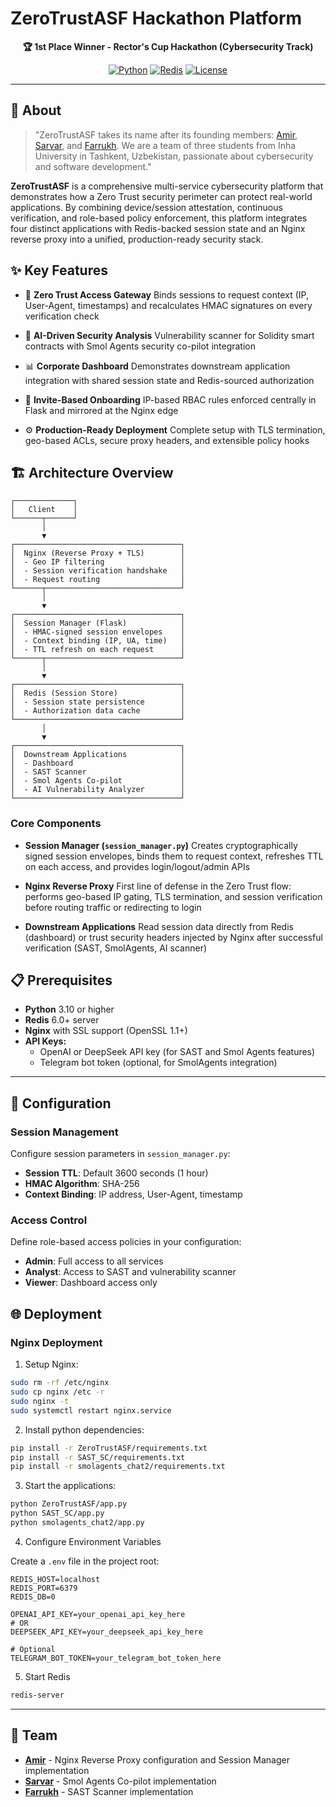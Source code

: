 # ZeroTrustASF Hackathon Platform

<div align="center">

**🏆 1st Place Winner - Rector's Cup Hackathon (Cybersecurity Track)**

[![Python](https://img.shields.io/badge/Python-3.10+-blue.svg)](https://www.python.org/downloads/)
[![Redis](https://img.shields.io/badge/Redis-6+-red.svg)](https://redis.io/)
[![License](https://img.shields.io/badge/License-MIT-green.svg)](LICENSE)

</div>

---

## 📖 About

> "ZeroTrustASF takes its name after its founding members: [Amir](https://github.com/Delinester), [Sarvar](https://github.com/BSA44), and [Farrukh](https://github.com/farruhilhamov). We are a team of three students from Inha University in Tashkent, Uzbekistan, passionate about cybersecurity and software development."

**ZeroTrustASF** is a comprehensive multi-service cybersecurity platform that demonstrates how a Zero Trust security perimeter can protect real-world applications. By combining device/session attestation, continuous verification, and role-based policy enforcement, this platform integrates four distinct applications with Redis-backed session state and an Nginx reverse proxy into a unified, production-ready security stack.

## ✨ Key Features

- 🔐 **Zero Trust Access Gateway**
  Binds sessions to request context (IP, User-Agent, timestamps) and recalculates HMAC signatures on every verification check

- 🧠 **AI-Driven Security Analysis**
  Vulnerability scanner for Solidity smart contracts with Smol Agents security co-pilot integration

- 📊 **Corporate Dashboard**
  Demonstrates downstream application integration with shared session state and Redis-sourced authorization

- 🧰 **Invite-Based Onboarding**
  IP-based RBAC rules enforced centrally in Flask and mirrored at the Nginx edge

- ⚙️ **Production-Ready Deployment**
  Complete setup with TLS termination, geo-based ACLs, secure proxy headers, and extensible policy hooks

## 🏗️ Architecture Overview

```
┌─────────────┐
│   Client    │
└──────┬──────┘
       │
       ▼
┌─────────────────────────────────────┐
│  Nginx (Reverse Proxy + TLS)        │
│  - Geo IP filtering                 │
│  - Session verification handshake   │
│  - Request routing                  │
└──────┬──────────────────────────────┘
       │
       ▼
┌─────────────────────────────────────┐
│  Session Manager (Flask)            │
│  - HMAC-signed session envelopes    │
│  - Context binding (IP, UA, time)   │
│  - TTL refresh on each request      │
└──────┬──────────────────────────────┘
       │
       ▼
┌─────────────────────────────────────┐
│  Redis (Session Store)              │
│  - Session state persistence        │
│  - Authorization data cache         │
└─────────────────────────────────────┘
       │
       ▼
┌─────────────────────────────────────┐
│  Downstream Applications            │
│  - Dashboard                        │
│  - SAST Scanner                     │
│  - Smol Agents Co-pilot             │
│  - AI Vulnerability Analyzer        │
└─────────────────────────────────────┘
```

### Core Components

- **Session Manager (`session_manager.py`)**
  Creates cryptographically signed session envelopes, binds them to request context, refreshes TTL on each access, and provides login/logout/admin APIs

- **Nginx Reverse Proxy**
  First line of defense in the Zero Trust flow: performs geo-based IP gating, TLS termination, and session verification before routing traffic or redirecting to login

- **Downstream Applications**
  Read session data directly from Redis (dashboard) or trust security headers injected by Nginx after successful verification (SAST, SmolAgents, AI scanner)

## 📋 Prerequisites

- **Python** 3.10 or higher
- **Redis** 6.0+ server
- **Nginx** with SSL support (OpenSSL 1.1+)
- **API Keys:**
  - OpenAI or DeepSeek API key (for SAST and Smol Agents features)
  - Telegram bot token (optional, for SmolAgents integration)


___

## 🔧 Configuration

### Session Management

Configure session parameters in `session_manager.py`:

- **Session TTL**: Default 3600 seconds (1 hour)
- **HMAC Algorithm**: SHA-256
- **Context Binding**: IP address, User-Agent, timestamp

### Access Control

Define role-based access policies in your configuration:

- **Admin**: Full access to all services
- **Analyst**: Access to SAST and vulnerability scanner
- **Viewer**: Dashboard access only

## 🌐 Deployment

### Nginx Deployment

1. Setup Nginx:
```bash
sudo rm -rf /etc/nginx
sudo cp nginx /etc -r 
sudo nginx -t
sudo systemctl restart nginx.service

```

2. Install python dependencies:
```bash
pip install -r ZeroTrustASF/requirements.txt
pip install -r SAST_SC/requirements.txt
pip install -r smolagents_chat2/requirements.txt
```

3. Start the applications:
```bash
python ZeroTrustASF/app.py
python SAST_SC/app.py
python smolagents_chat2/app.py
```
4. Configure Environment Variables

Create a `.env` file in the project root:

```env
REDIS_HOST=localhost
REDIS_PORT=6379
REDIS_DB=0

OPENAI_API_KEY=your_openai_api_key_here
# OR
DEEPSEEK_API_KEY=your_deepseek_api_key_here

# Optional
TELEGRAM_BOT_TOKEN=your_telegram_bot_token_here
```

5. Start Redis

```bash
redis-server
```

___

## 👥 Team

- **[Amir](https://github.com/Delinester)** - Nginx Reverse Proxy configuration and Session Manager implementation
- **[Sarvar](https://github.com/BSA44)** - Smol Agents Co-pilot implementation
- **[Farrukh](https://github.com/farruhilhamov)** -  SAST Scanner implementation

